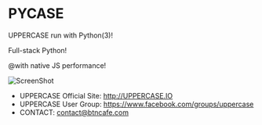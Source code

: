 PYCASE
======
UPPERCASE run with Python(3)!

Full-stack Python!

@with native JS performance!

![ScreenShot](https://raw.github.com/BTNcafe/PYCASE/master/PYCASE.jpg)

- UPPERCASE Official Site: http://UPPERCASE.IO
- UPPERCASE User Group: https://www.facebook.com/groups/uppercase
- CONTACT: contact@btncafe.com
